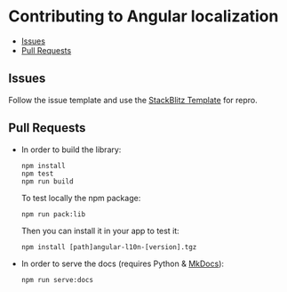 # Contributing to Angular localization

 - [Issues](#issue)
 - [Pull Requests](#pr)

## <a name="issue"></a> Issues
Follow the issue template and use the [StackBlitz Template](https://stackblitz.com/edit/angular-l10n) for repro.

## <a name="pr"></a> Pull Requests
- In order to build the library:
    ```Shell
    npm install
    npm test
    npm run build
    ```
    To test locally the npm package:
    ```Shell
    npm run pack:lib
    ```
    Then you can install it in your app to test it:
    ```Shell
    npm install [path]angular-l10n-[version].tgz
    ```

- In order to serve the docs (requires Python & [MkDocs](http://www.mkdocs.org/)):
    ```Shell
    npm run serve:docs
    ```
